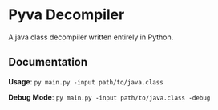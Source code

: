 # Pyva Decompiler
A java class decompiler written entirely in Python.

## Documentation
**Usage**: `py main.py -input path/to/java.class`

**Debug Mode**: `py main.py -input path/to/java.class -debug`
